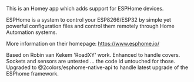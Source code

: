 This is an Homey app which adds support for ESPHome devices.

ESPHome is a system to control your ESP8266/ESP32 by simple yet powerful configuration files and control them remotely through Home Automation systems.

More information on their homepage: https://www.esphome.io/

Based on Robin van Kekem 'RoadXY' work. Enhanced to handle covers.
Sockets and sensors are untested ... the code id untouched for those.
Upgraded to @2colors/esphome-native-api to handle latest upgrade of the ESPhome framework.